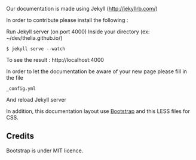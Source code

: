 Our documentation is made using Jekyll (http://jekyllrb.com/)

In order to contribute please install the following :

Run Jekyll server (on port 4000)
Inside your directory (ex: ~/dev/thelia.github.io/)

    $ jekyll serve --watch

To see the result : http://localhost:4000

In order to let the documentation be aware of your new page please fill in the file

    _config.yml

And reload Jekyll server

In addition, this documentation layout use [Bootstrap](http://getbootstrap.com) and this LESS files for CSS.

## Credits

Bootstrap is under MIT licence.

